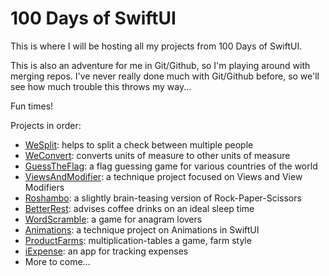 # 100 Days of SwiftUI

This is where I will be hosting all my projects from 100 Days of SwiftUI.

This is also an adventure for me in Git/Github, so I'm playing around with merging repos.
I've never really done much with Git/Github before, so we'll see how much trouble this throws my way...

Fun times!

Projects in order:
* [WeSplit](https://github.com/ihuettel/100Days/tree/master/WeSplit): helps to split a check between multiple people
* [WeConvert](https://github.com/ihuettel/100Days/tree/master/WeConvert): converts units of measure to other units of measure
* [GuessTheFlag](https://github.com/ihuettel/100Days/tree/master/GuessTheFlag): a flag guessing game for various countries of the world
* [ViewsAndModifier](https://github.com/ihuettel/100Days/tree/master/ViewsAndModifiers): a technique project focused on Views and View Modifiers
* [Roshambo](https://github.com/ihuettel/100Days/tree/master/Roshambo): a slightly brain-teasing version of Rock-Paper-Scissors
* [BetterRest](https://github.com/ihuettel/100Days/tree/master/BetterRest): advises coffee drinks on an ideal sleep time
* [WordScramble](https://github.com/ihuettel/100Days/tree/master/WordScramble): a game for anagram lovers
* [Animations](https://github.com/ihuettel/100Days/tree/master/Animations): a technique project on Animations in SwiftUI
* [ProductFarms](https://github.com/ihuettel/100Days/tree/master/ProductFarms): multiplication-tables a game, farm style
* [iExpense](https://github.com/ihuettel/100Days/tree/master/iExpense): an app for tracking expenses
* More to come...
